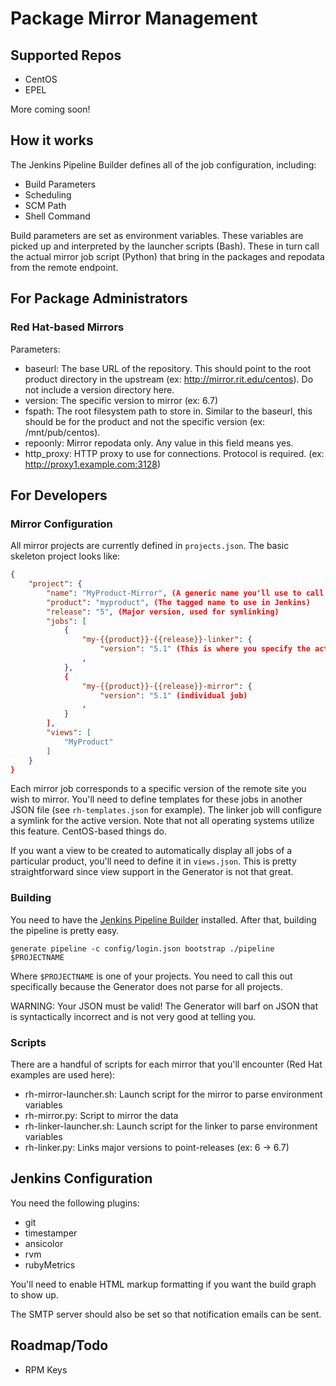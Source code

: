 Package Mirror Management
=========================

## Supported Repos
* CentOS
* EPEL

More coming soon!

## How it works
The Jenkins Pipeline Builder defines all of the job configuration, including:
* Build Parameters
* Scheduling
* SCM Path
* Shell Command

Build parameters are set as environment variables. These variables are picked up and interpreted by the launcher scripts (Bash). These in turn call the actual mirror job script (Python) that bring in the packages and repodata from the remote endpoint. 

## For Package Administrators
### Red Hat-based Mirrors
Parameters:
* baseurl: The base URL of the repository. This should point to the root product directory in the upstream (ex: http://mirror.rit.edu/centos). Do not include a version directory here.
* version: The specific version to mirror (ex: 6.7)
* fspath:  The root filesystem path to store in. Similar to the baseurl, this should be for the product and not the specific version (ex: /mnt/pub/centos).
* repoonly: Mirror repodata only. Any value in this field means yes.
* http_proxy: HTTP proxy to use for connections. Protocol is required. (ex: http://proxy1.example.com:3128)

## For Developers
### Mirror Configuration
All mirror projects are currently defined in ```projects.json```. The basic skeleton project looks like:
```json
{
    "project": {
        "name": "MyProduct-Mirror", (A generic name you'll use to call the Generator)
        "product": "myproduct", (The tagged name to use in Jenkins)
        "release": "5", (Major version, used for symlinking)
        "jobs": [
            {
                "my-{{product}}-{{release}}-linker": {
                    "version": "5.1" (This is where you specify the active version)
                ,
            },
            {
                "my-{{product}}-{{release}}-mirror": {
                    "version": "5.1" (individual job)
                ,
            }
        ],
        "views": [
            "MyProduct"
        ]
    }
}
```
Each mirror job corresponds to a specific version of the remote site you wish to mirror. You'll need to define templates for these jobs in another JSON file (see ```rh-templates.json``` for example). The linker job will configure a symlink for the active version. Note that not all operating systems utilize this feature. CentOS-based things do.

If you want a view to be created to automatically display all jobs of a particular product, you'll need to define it in ```views.json```. This is pretty straightforward since view support in the Generator is not that great.

### Building
You need to have the [Jenkins Pipeline Builder](https://github.com/constantcontact/jenkins_pipeline_builder) installed. After that, building the pipeline is pretty easy. 

```
generate pipeline -c config/login.json bootstrap ./pipeline $PROJECTNAME
```

Where ```$PROJECTNAME``` is one of your projects. You need to call this out specifically because the Generator does not parse for all projects.

WARNING: Your JSON must be valid! The Generator will barf on JSON that is syntactically incorrect and is not very good at telling you.

### Scripts

There are a handful of scripts for each mirror that you'll encounter (Red Hat examples are used here):
* rh-mirror-launcher.sh: Launch script for the mirror to parse environment variables
* rh-mirror.py: Script to mirror the data
* rh-linker-launcher.sh: Launch script for the linker to parse environment variables
* rh-linker.py: Links major versions to point-releases (ex: 6 -> 6.7)

## Jenkins Configuration
You need the following plugins:
* git
* timestamper
* ansicolor
* rvm
* rubyMetrics

You'll need to enable HTML markup formatting if you want the build graph to show up.

The SMTP server should also be set so that notification emails can be sent.

## Roadmap/Todo
* RPM Keys

